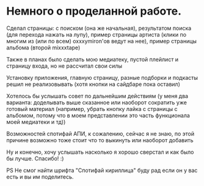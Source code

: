 # Немного о проделанной работе.

Сделал страницы:
    с поиском (она же начальная),
    результатом поиска (для перехода нажать на лупу),
    пример страницы артиста (клики по многим из (или по всем) oxxxymiron'ов ведут на нее),
    пример страницы альбома (второй mixxxtape)

Также в планах было сделать мою медиатеку, пустой плейлист и страницу входа, но не рассчитал свои силы

Установку приложения, главную страницу, разные подборки и подкасты решил не реализовывать (хотя кнопки на сайдбаре пока оставил)

Хотелось бы услышать совет по дальнейшим действиям (у меня два варианта: доделывать выше сказанное или наоборот сократить уже готовый материал (например, убрать кнопку лайка с страницы с альбомом, потому что в моем представлении это часть функционала моей медиатеки и тд))

Возможностей спотифай АПИ, к сожалению, сейчас я не знаю, по этой причине возможно тоже стоит что то выкинуть или наоборот добавить

Ну и конечно, хочу услышать насколько я хорошо сверстал и как было бы лучше. Спасибо! :)

PS Не смог найти шрифта "Спотифай кириллица" буду рад если он у вас есть и вы им поделитесь.